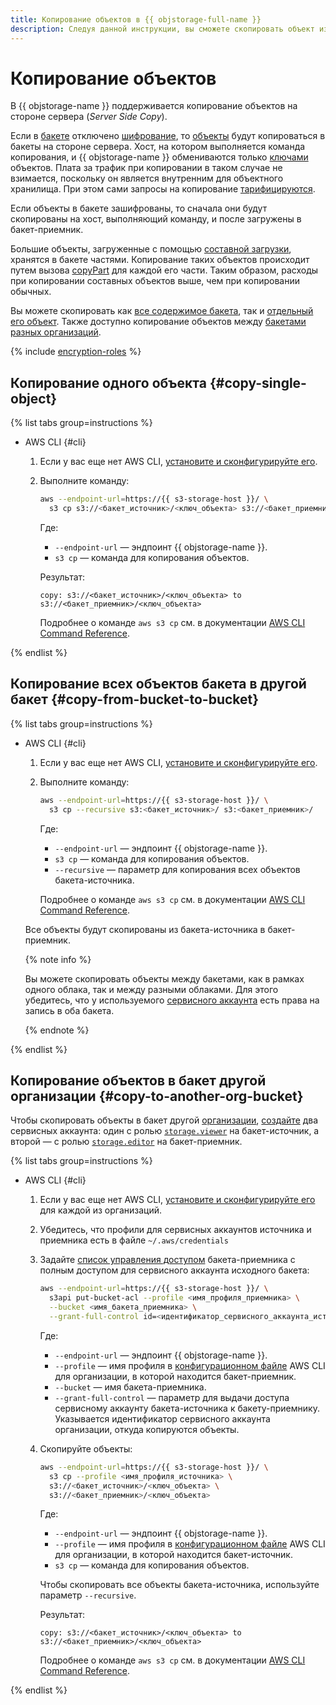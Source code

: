 ```yaml
---
title: Копирование объектов в {{ objstorage-full-name }}
description: Следуя данной инструкции, вы сможете скопировать объект из бакета в {{ objstorage-name }}.
---
```


# Копирование объектов

В {{ objstorage-name }} поддерживается копирование объектов на стороне сервера (_Server Side Copy_). 

Если в [бакете](../../concepts/bucket.md) отключено [шифрование](../../concepts/encryption.md), то [объекты](../../concepts/object.md) будут копироваться в бакеты на стороне сервера. Хост, на котором выполняется команда копирования, и {{ objstorage-name }} обмениваются только [ключами](../../concepts/object.md#key) объектов. Плата за трафик при копировании в таком случае не взимается, поскольку он является внутренним для объектного хранилища. При этом сами запросы на копирование [тарифицируются](../../pricing.md#prices-operations).

Если объекты в бакете зашифрованы, то сначала они будут скопированы на хост, выполняющий команду, и после загружены в бакет-приемник.

Большие объекты, загруженные с помощью [составной загрузки](../../concepts/multipart.md), хранятся в бакете частями. Копирование таких объектов происходит путем вызова [copyPart](../../s3/api-ref/multipart/copypart.md) для каждой его части. Таким образом, расходы при копировании составных объектов выше, чем при копировании обычных.

Вы можете скопировать как [все содержимое бакета](#copy-from-bucket-to-bucket), так и [отдельный его объект](#copy-single-object). Также доступно копирование объектов между [бакетами разных организаций](#copy-to-another-org-bucket).


{% include [encryption-roles](../../../_includes/storage/encryption-roles.md) %}


## Копирование одного объекта {#copy-single-object}

{% list tabs group=instructions %}

- AWS CLI {#cli}

  1. Если у вас еще нет AWS CLI, [установите и сконфигурируйте его](../../tools/aws-cli.md).
  1. Выполните команду:

      ```bash
      aws --endpoint-url=https://{{ s3-storage-host }}/ \
        s3 cp s3://<бакет_источник>/<ключ_объекта> s3://<бакет_приемник>/<ключ_объекта>
      ```

      Где:

      * `--endpoint-url` — эндпоинт {{ objstorage-name }}.
      * `s3 cp` — команда для копирования объектов.

      Результат:

      ```text
      copy: s3://<бакет_источник>/<ключ_объекта> to s3://<бакет_приемник>/<ключ_объекта>
      ```

      Подробнее о команде `aws s3 cp` см. в документации [AWS CLI Command Reference](https://awscli.amazonaws.com/v2/documentation/api/latest/reference/s3/cp.html).

{% endlist %}

## Копирование всех объектов бакета в другой бакет {#copy-from-bucket-to-bucket}

{% list tabs group=instructions %}

- AWS CLI {#cli}

  1. Если у вас еще нет AWS CLI, [установите и сконфигурируйте его](../../tools/aws-cli.md).
  1. Выполните команду:

      ```bash
      aws --endpoint-url=https://{{ s3-storage-host }}/ \
        s3 cp --recursive s3:<бакет_источник>/ s3:<бакет_приемник>/
      ```

      Где:

      * `--endpoint-url` — эндпоинт {{ objstorage-name }}.
      * `s3 cp` — команда для копирования объектов.
      * `--recursive` — параметр для копирования всех объектов бакета-источника.

      Подробнее о команде `aws s3 cp` см. в документации [AWS CLI Command Reference](https://awscli.amazonaws.com/v2/documentation/api/latest/reference/s3/cp.html).

  Все объекты будут скопированы из бакета-источника в бакет-приемник.

  {% note info %}

  Вы можете скопировать объекты между бакетами, как в рамках одного облака, так и между разными облаками. Для этого убедитесь, что у используемого [сервисного аккаунта](../../../iam/concepts/users/service-accounts.md) есть права на запись в оба бакета.

  {% endnote %}


{% endlist %}

## Копирование объектов в бакет другой организации {#copy-to-another-org-bucket}

Чтобы скопировать объекты в бакет другой [организации](../../../overview/roles-and-resources.md), [создайте](../../../iam/operations/sa/create.md) два сервисных аккаунта: один с ролью [`storage.viewer`](../../security/index.md#storage-viewer) на бакет-источник, а второй — с ролью [`storage.editor`](../../security/index.md#storage-editor) на бакет-приемник.

{% list tabs group=instructions %}

- AWS CLI {#cli}

  1. Если у вас еще нет AWS CLI, [установите и сконфигурируйте его](../../tools/aws-cli.md) для каждой из организаций.
  1. Убедитесь, что профили для сервисных аккаунтов источника и приемника есть в файле `~/.aws/credentials`
  1. Задайте [список управления доступом](../../concepts/acl.md) бакета-приемника с полным доступом для сервисного аккаунта исходного бакета:

      ```bash
      aws --endpoint-url=https://{{ s3-storage-host }}/ \
        s3api put-bucket-acl --profile <имя_профиля_приемника> \
        --bucket <имя_бакета_приемника> \
        --grant-full-control id=<идентификатор_сервисного_аккаунта_источника>
      ```

      Где:

      * `--endpoint-url` — эндпоинт {{ objstorage-name }}.
      * `--profile` — имя профиля в [конфигурационном файле](../../tools/aws-cli.md#config-files) AWS CLI для организации, в которой находится бакет-приемник.
      * `--bucket` — имя бакета-приемника.
      * `--grant-full-control` — параметр для выдачи доступа сервисному аккаунту бакета-источника к бакету-приемнику. Указывается идентификатор сервисного аккаунта организации, откуда копируются объекты.

  1. Скопируйте объекты:

      ```bash
      aws --endpoint-url=https://{{ s3-storage-host }}/ \
        s3 cp --profile <имя_профиля_источника> \
        s3://<бакет_источник>/<ключ_объекта> \
        s3://<бакет_приемник>/<ключ_объекта>
      ```

      Где:

      * `--endpoint-url` — эндпоинт {{ objstorage-name }}.
      * `--profile` — имя профиля в [конфигурационном файле](../../tools/aws-cli.md#config-files) AWS CLI для организации, в которой находится бакет-источник.
      * `s3 cp` — команда для копирования объектов.

      Чтобы скопировать все объекты бакета-источника, используйте параметр `--recursive`.

      Результат:

      ```text
      copy: s3://<бакет_источник>/<ключ_объекта> to s3://<бакет_приемник>/<ключ_объекта>
      ```

      Подробнее о команде `aws s3 cp` см. в документации [AWS CLI Command Reference](https://awscli.amazonaws.com/v2/documentation/api/latest/reference/s3/cp.html).

{% endlist %}
